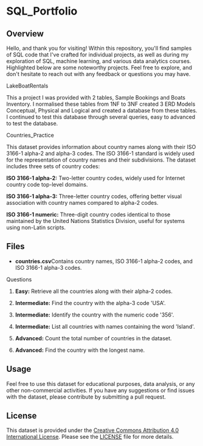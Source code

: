 # SQL_Portfolio

## Overview

Hello, and thank you for visiting! Within this repository, you'll find samples of SQL code that I've crafted for individual projects, as well as during my exploration of SQL, machine learning, and various data analytics courses. Highlighted below are some noteworthy projects. 
Feel free to explore, and don't hesitate to reach out with any feedback or questions you may have.

LakeBoatRentals

This a project I was provided with 2 tables, Sample Bookings and Boats Inventory. I normalised these tables from 1NF to 3NF created 3 ERD Models Conceptual, Physical and Logical and created a database from these tables. I continued to test this database through several queries, easy to advanced to test the database. 


Countries_Practice

This dataset provides information about country names along with their ISO 3166-1 alpha-2 and alpha-3 codes. The ISO 3166-1 standard is widely used for the representation of country names and their subdivisions. The dataset includes three sets of country codes:

**ISO 3166-1 alpha-2:** Two-letter country codes, widely used for Internet country code top-level domains.

 **ISO 3166-1 alpha-3:** Three-letter country codes, offering better visual association with country names compared to alpha-2 codes.

**ISO 3166-1 numeric:** Three-digit country codes identical to those maintained by the United Nations Statistics Division, useful for systems using non-Latin scripts.

## Files

- **countries.csv**Contains country names, ISO 3166-1 alpha-2 codes, and ISO 3166-1 alpha-3 codes.

Questions

1. **Easy:** Retrieve all the countries along with their alpha-2 codes.
   
2. **Intermediate:** Find the country with the alpha-3 code 'USA'.

3. **Intermediate:** Identify the country with the numeric code '356'.

4. **Intermediate:** List all countries with names containing the word 'Island'.

5. **Advanced:** Count the total number of countries in the dataset.

6. **Advanced:** Find the country with the longest name.

## Usage

Feel free to use this dataset for educational purposes, data analysis, or any other non-commercial activities. If you have any suggestions or find issues with the dataset, please contribute by submitting a pull request.

## License

This dataset is provided under the [Creative Commons Attribution 4.0 International License](https://creativecommons.org/licenses/by/4.0/). Please see the [LICENSE](LICENSE) file for more details.
